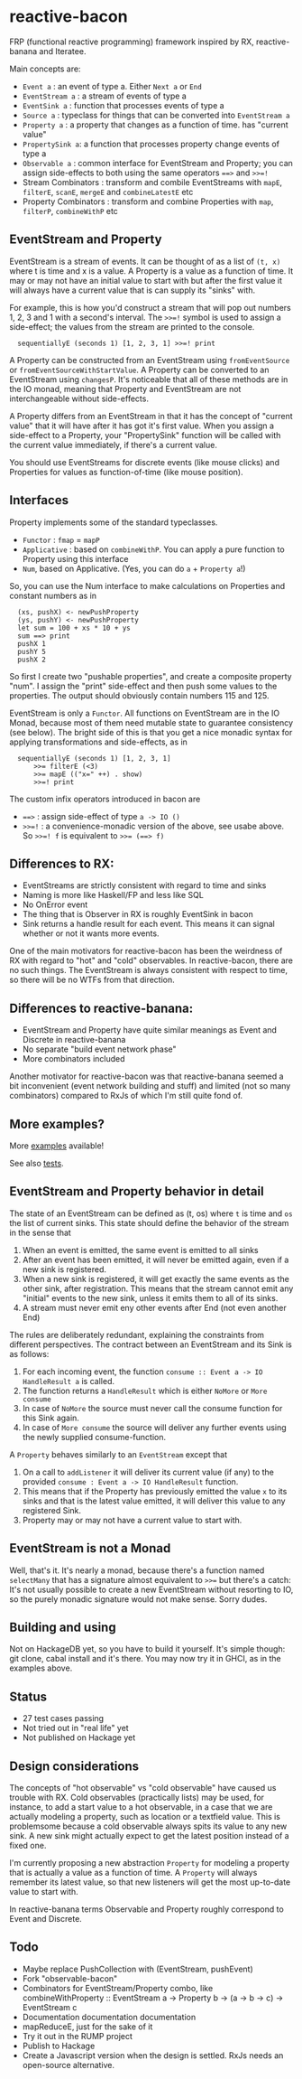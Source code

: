 reactive-bacon
==============

FRP (functional reactive programming) framework inspired by RX, reactive-banana and Iteratee. 

Main concepts are:

- `Event a`       : an event of type a. Either `Next a` or `End`
- `EventStream a` : a stream of events of type a
- `EventSink a`   : function that processes events of type a
- `Source a`      : typeclass for things that can be converted into
  `EventStream a`
- `Property a`    : a property that changes as a function of time. has
  "current value"
- `PropertySink a`: a function that processes property change events of
 type a
- `Observable a`  : common interface for EventStream and Property; you
  can assign side-effects to both using the same operators `==>` and
`>>=!`
- Stream Combinators : transform and combile EventStreams with `mapE`, `filterE`, `scanE`, `mergeE` and `combineLatestE` etc
- Property Combinators : transform and combine Properties with `map`, `filterP`, `combineWithP` etc

EventStream and Property
------------------------

EventStream is a stream of events. It can be thought of as a list of `(t,
x)` where t is time and x is a value. A Property is a value as a
function of time. It may or may not have an initial value to start with
but after the first value it will always have a current value that is
can supply its "sinks" with. 

For example, this is how you'd construct a stream that will pop out
numbers 1, 2, 3 and 1 with a second's interval. The `>>=!` symbol is
used to assign a side-effect; the values from the stream are printed to
the console.

~~~ .haskell
  sequentiallyE (seconds 1) [1, 2, 3, 1] >>=! print
~~~

A Property can be constructed from an EventStream using
`fromEventSource` or `fromEventSourceWithStartValue`. A Property can be
converted to an EventStream using `changesP`. It's noticeable that all
of these methods are in the IO monad, meaning that Property and
EventStream are not interchangeable without side-effects.

A Property differs from an EventStream in that it has the concept of
"current value" that it will have after it has got it's first value.
When you assign a side-effect to a Property, your "PropertySink"
function will be called with the current value immediately, if there's a
current value.

You should use EventStreams for discrete events (like mouse clicks) and
Properties for values as function-of-time (like mouse position).

Interfaces
----------

Property implements some of the standard typeclasses.

- `Functor` : `fmap` = `mapP`
- `Applicative` : based on `combineWithP`. You can apply a pure function
  to Property using this interface
- `Num`, based on Applicative. (Yes, you can do `a` + `Property a`!)

So, you can use the Num interface to make calculations on Properties and
constant numbers as in

~~~ .haskell
  (xs, pushX) <- newPushProperty
  (ys, pushY) <- newPushProperty
  let sum = 100 + xs * 10 + ys
  sum ==> print
  pushX 1
  pushY 5
  pushX 2
~~~

So first I create two "pushable properties", and create a composite
property "num". I assign the "print" side-effect and then push some
values to the properties. The output should obviously contain numbers 115 and 125.

EventStream is only a `Functor`. All functions on EventStream are in the IO
Monad, because most of them need mutable state to guarantee consistency
(see below). The bright side of this is that you get a nice monadic
syntax for applying transformations and side-effects, as in

~~~ .haskell
  sequentiallyE (seconds 1) [1, 2, 3, 1] 
      >>= filterE (<3) 
      >>= mapE (("x=" ++) . show) 
      >>=! print
~~~

The custom infix operators introduced in bacon are

- `==>` : assign side-effect of type `a -> IO ()`
- `>>=!` : a convenience-monadic version of the above, see usabe above. So `>>=! f` is
  equivalent to `>>= (==> f)`

Differences to RX:
------------------

- EventStreams are strictly consistent with regard to time and sinks
- Naming is more like Haskell/FP and less like SQL
- No OnError event
- The thing that is Observer in RX is roughly EventSink in bacon
- Sink returns a handle result for each event. This means it can signal
  whether or not it wants more events.

One of the main motivators for reactive-bacon has been the weirdness of
RX with regard to "hot" and "cold" observables. In reactive-bacon, there
are no such things. The EventStream is always consistent with respect to
time, so there will be no WTFs from that direction.

Differences to reactive-banana:
-------------------------------

- EventStream and Property have quite similar meanings as Event and
  Discrete in reactive-banana
- No separate "build event network phase"
- More combinators included

Another motivator for reactive-bacon was that reactive-banana seemed a
bit inconvenient (event network building and stuff) and limited (not so
many combinators) compared to RxJs of which I'm still quite fond of.

More examples?
--------------

More [examples](https://github.com/raimohanska/reactive-bacon/blob/master/src/Reactive/Bacon/Examples.hs) available!

See also [tests](https://github.com/raimohanska/reactive-bacon/blob/master/test/Reactive/BaconTest.hs).

EventStream and Property behavior in detail
-------------------------------------------

The state of an EventStream can be defined as (t, os) where `t` is time
and `os` the list of current sinks. This state should define the
behavior of the stream in the sense that

1) When an event is emitted, the same event is emitted to all sinks
2) After an event has been emitted, it will never be emitted again, even
if a new sink is registered.
3) When a new sink is registered, it will get exactly the same
events as the other sink, after registration. This means that the
stream cannot emit any "initial" events to the new sink, unless it
emits them to all of its sinks.
5) A stream must never emit eny other events after End (not even another End)

The rules are deliberately redundant, explaining the constraints from
different perspectives. The contract between an EventStream and its
Sink is as follows:

1) For each incoming event, the function `consume :: Event a -> IO HandleResult
a` is called.
2) The function returns a `HandleResult` which is either `NoMore` or
`More consume`
3) In case of `NoMore` the source must never call the consume function
for this Sink again.
4) In case of `More consume` the source will deliver any further events
using the newly supplied consume-function.

A `Property` behaves similarly to an `EventStream` except that 

1) On a call to `addListener` it will deliver its current value (if any) to the provided
`consume : Event a -> IO HandleResult` function. 
2) This means that if the Property has previously emitted the value `x`
to its sinks and that is the latest value emitted, it will deliver
this value to any registered Sink.
3) Property may or may not have a current value to start with.

EventStream is not a Monad
--------------------------

Well, that's it. It's nearly a monad, because there's a function named
`selectMany` that has a signature almost equivalent to `>>=` but there's
a catch: It's not usually possible to create a new EventStream without
resorting to IO, so the purely monadic signature would not make sense.
Sorry dudes.


Building and using
------------------

Not on HackageDB yet, so you have to build it yourself. It's simple though: git clone, cabal install and it's there. You may now try it in GHCI, as in the examples above.

Status
------

- 27 test cases passing
- Not tried out in "real life" yet
- Not published on Hackage yet

Design considerations
---------------------

The concepts of "hot observable" vs "cold observable" have caused us trouble 
with RX. Cold observables (practically lists) may be used, for instance, to 
add a start value to a hot observable, in a case that we are actually modeling
a property, such as location or a textfield value. This is problemsome because
a cold observable always spits its value to any new sink. A new
sink might actually expect to get the latest position instead of a
fixed one.

I'm currently proposing a new abstraction `Property` for modeling
a property that is actually a value as a function of time. A `Property`
will always remember its latest value, so that new listeners will get
the most up-to-date value to start with.

In reactive-banana terms Observable and Property roughly correspond to Event
and Discrete.

Todo
----

- Maybe replace PushCollection with (EventStream, pushEvent)
- Fork "observable-bacon"
- Combinators for EventStream/Property combo, like combineWithProperty
  :: EventStream a -> Property b -> (a -> b -> c) -> EventStream c
- Documentation documentation documentation
- mapReduceE, just for the sake of it
- Try it out in the RUMP project
- Publish to Hackage
- Create a Javascript version when the design is settled. RxJs needs an
  open-source alternative.
